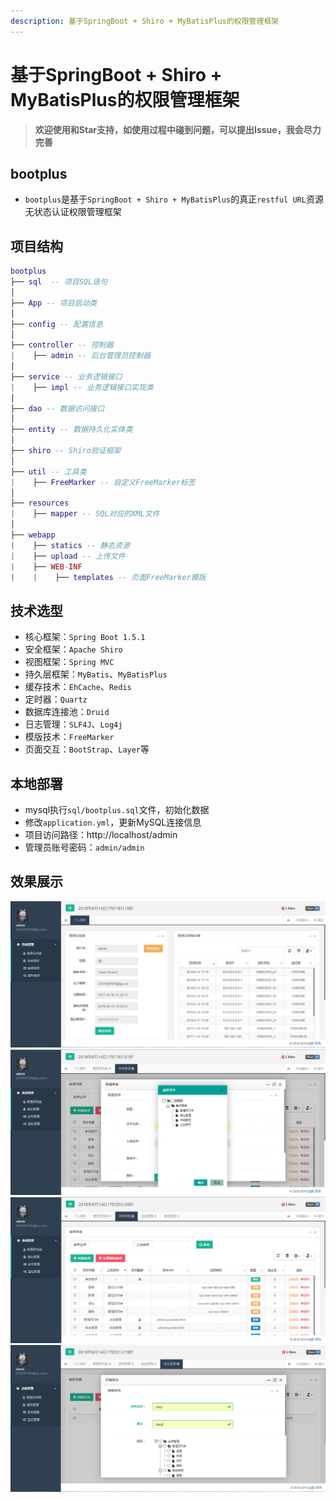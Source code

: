 ```yaml
---
description: 基于SpringBoot + Shiro + MyBatisPlus的权限管理框架
---
```


# 基于SpringBoot + Shiro + MyBatisPlus的权限管理框架 <GitHubLink repo="JoeyBling/bootplus"/>

> **欢迎使用和Star支持，如使用过程中碰到问题，可以提出Issue，我会尽力完善**

## bootplus
- `bootplus`是基于`SpringBoot + Shiro + MyBatisPlus`的真正`restful URL`资源无状态认证权限管理框架

## 项目结构

```lua
bootplus
├── sql  -- 项目SQL语句
│
├── App -- 项目启动类
│
├── config -- 配置信息
│
├── controller -- 控制器
|    ├── admin -- 后台管理员控制器
│
├── service -- 业务逻辑接口
|    ├── impl -- 业务逻辑接口实现类
│
├── dao -- 数据访问接口
│
├── entity -- 数据持久化实体类
│
├── shiro -- Shiro验证框架
│
├── util -- 工具类
|    ├── FreeMarker -- 自定义FreeMarker标签
│
├── resources
|    ├── mapper -- SQL对应的XML文件
│
├── webapp
|    ├── statics -- 静态资源
|    ├── upload -- 上传文件
|    ├── WEB-INF
|    |    ├── templates -- 页面FreeMarker模版
```

## 技术选型
- 核心框架：`Spring Boot 1.5.1`
- 安全框架：`Apache Shiro`
- 视图框架：`Spring MVC`
- 持久层框架：`MyBatis`、`MyBatisPlus`
- 缓存技术：`EhCache`、`Redis`
- 定时器：`Quartz`
- 数据库连接池：`Druid`
- 日志管理：`SLF4J`、`Log4j`
- 模版技术：`FreeMarker`
- 页面交互：`BootStrap`、`Layer`等

## 本地部署
- mysql执行`sql/bootplus.sql`文件，初始化数据
- 修改`application.yml`，更新MySQL连接信息
- 项目访问路径：http://localhost/admin
- 管理员账号密码：`admin/admin`

## 效果展示
![](../assets/1.png "个人资料")
![](../assets/2.png "新建菜单")
![](../assets/3.png "菜单管理")
![](../assets/4.png "角色管理")

